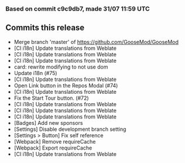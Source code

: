 ### Based on commit c9c9db7, made 31/07 11:59 UTC
## Commits this release
  - Merge branch 'master' of https://github.com/GooseMod/GooseMod
  - [CI i18n] Update translations from Weblate
  - [CI i18n] Update translations from Weblate
  - [CI i18n] Update translations from Weblate
  - card: rewrite modifying to not use dom
  - Update i18n (#75)
  - [CI i18n] Update translations from Weblate
  - Open Link button in the Repos Modal (#74)
  - [CI i18n] Update translations from Weblate
  - Fix the Start Tour button. (#72)
  - [CI i18n] Update translations from Weblate
  - [CI i18n] Update translations from Weblate
  - [CI i18n] Update translations from Weblate
  - [Badges] Add new sponsors
  - [Settings] Disable development branch setting
  - [Settings > Button] Fix self reference
  - [Webpack] Remove requireCache
  - [Webpack] Export requireCache
  - [CI i18n] Update translations from Weblate